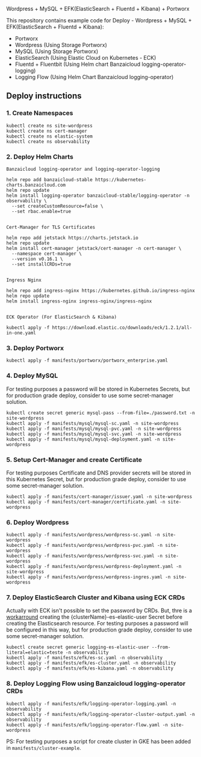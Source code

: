 Wordpress + MySQL + EFK(ElasticSearch + Fluentd + Kibana) + Portworx

This repository contains example code for Deploy - Wordpress + MySQL + EFK(ElasticSearch + Fluentd + Kibana):

- Portworx
- Wordpress (Using Storage Portworx)
- MySQL (Using Storage Portworx)
- ElasticSearch (Using Elastic Cloud on Kubernetes - ECK)
- Fluentd + Fluentbit (Using Helm chart Banzaicloud logging-operator-logging)
- Logging Flow (Using Helm Chart Banzaicloud logging-operator)

## Deploy instructions

### 1. Create Namespaces

```
kubectl create ns site-wordpress
kubectl create ns cert-manager
kubectl create ns elastic-system
kubectl create ns observability
```

### 2. Deploy Helm Charts

```
Banzaicloud logging-operator and logging-operator-logging

helm repo add banzaicloud-stable https://kubernetes-charts.banzaicloud.com
helm repo update
helm install logging-operator banzaicloud-stable/logging-operator -n observability \
  --set createCustomResource=false \
  --set rbac.enable=true


Cert-Manager for TLS Certificates

helm repo add jetstack https://charts.jetstack.io
helm repo update
helm install cert-manager jetstack/cert-manager -n cert-manager \
  --namespace cert-manager \
  --version v0.16.1 \
  --set installCRDs=true


Ingress Nginx

helm repo add ingress-nginx https://kubernetes.github.io/ingress-nginx
helm repo update
helm install ingress-nginx ingress-nginx/ingress-nginx


ECK Operator (For ElasticSearch & Kibana)

kubectl apply -f https://download.elastic.co/downloads/eck/1.2.1/all-in-one.yaml
```

### 3. Deploy Portworx

```
kubectl apply -f manifests/portworx/portworx_enterprise.yaml
```

### 4. Deploy MySQL

For testing purposes a password will be stored in Kubernetes Secrets, but for production grade deploy, consider to use some secret-manager solution.

```
kubectl create secret generic mysql-pass --from-file=./password.txt -n site-wordpress
kubectl apply -f manifests/mysql/mysql-sc.yaml -n site-wordpress
kubectl apply -f manifests/mysql/mysql-pvc.yaml -n site-wordpress
kubectl apply -f manifests/mysql/mysql-svc.yaml -n site-wordpress
kubectl apply -f manifests/mysql/mysql-deployment.yaml -n site-wordpress
```

### 5. Setup Cert-Manager and create Certificate

For testing purposes Certificate and DNS provider secrets will be stored in this Kubernetes Secret, but for production grade deploy, consider to use some secret-manager solution.

```
kubectl apply -f manifests/cert-manager/issuer.yaml -n site-wordpress
kubectl apply -f manifests/cert-manager/certificate.yaml -n site-wordpress
```

### 6. Deploy Wordpress

```
kubectl apply -f manifests/wordpress/wordpress-sc.yaml -n site-wordpress
kubectl apply -f manifests/wordpress/wordpress-pvc.yaml -n site-wordpress
kubectl apply -f manifests/wordpress/wordpress-svc.yaml -n site-wordpress
kubectl apply -f manifests/wordpress/wordpress-deployment.yaml -n site-wordpress
kubectl apply -f manifests/wordpress/wordpress-ingres.yaml -n site-wordpress
```

### 7. Deploy ElasticSearch Cluster and Kibana using ECK CRDs

Actually with ECK isn't possible to set the password by CRDs. But, thre is a [workarround](https://github.com/elastic/cloud-on-k8s/issues/967#issuecomment-497636249) creating the {clusterName}-es-elastic-user Secret before creating the Elasticsearch resource. For testing purposes a password will be configured in this way, but for production grade deploy, consider to use some secret-manager solution.

```
kubectl create secret generic logging-es-elastic-user --from-literal=elastic=teste -n observability
kubectl apply -f manifests/efk/es-sc.yaml -n observability
kubectl apply -f manifests/efk/es-cluster.yaml -n observability
kubectl apply -f manifests/efk/es-kibana.yaml -n observability
```

### 8. Deploy Logging Flow using Banzaicloud logging-operator CRDs
```
kubectl apply -f manifests/efk/logging-operator-logging.yaml -n observability
kubectl apply -f manifests/efk/logging-operator-cluster-output.yaml -n observability
kubectl apply -f manifests/efk/logging-operator-flow.yaml -n site-wordpress
```

PS: For testing purposes a script for create cluster in GKE has been added in `manifests/cluster-example`.